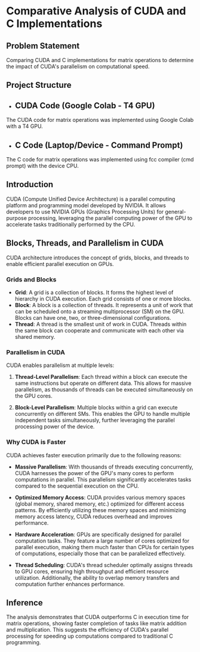 # Comparative Analysis of CUDA and C Implementations

## Problem Statement

Comparing CUDA and C implementations for matrix operations to determine the impact of CUDA's parallelism on computational speed.

## Project Structure

- ## CUDA Code (Google Colab - T4 GPU)
The CUDA code for matrix operations was implemented using Google Colab with a T4 GPU.
  
- ## C Code (Laptop/Device - Command Prompt)
The C code for matrix operations was implemented using fcc compiler (cmd prompt) with the device CPU.

## Introduction

CUDA (Compute Unified Device Architecture) is a parallel computing platform and programming model developed by NVIDIA. It allows developers to use NVIDIA GPUs (Graphics Processing Units) for general-purpose processing, leveraging the parallel computing power of the GPU to accelerate tasks traditionally performed by the CPU.

## Blocks, Threads, and Parallelism in CUDA

CUDA architecture introduces the concept of grids, blocks, and threads to enable efficient parallel execution on GPUs.

### Grids and Blocks

- **Grid**: A grid is a collection of blocks. It forms the highest level of hierarchy in CUDA execution. Each grid consists of one or more blocks.
- **Block**: A block is a collection of threads. It represents a unit of work that can be scheduled onto a streaming multiprocessor (SM) on the GPU. Blocks can have one, two, or three-dimensional configurations.
- **Thread**: A thread is the smallest unit of work in CUDA. Threads within the same block can cooperate and communicate with each other via shared memory.

### Parallelism in CUDA

CUDA enables parallelism at multiple levels:

1. **Thread-Level Parallelism**: Each thread within a block can execute the same instructions but operate on different data. This allows for massive parallelism, as thousands of threads can be executed simultaneously on the GPU cores.

2. **Block-Level Parallelism**: Multiple blocks within a grid can execute concurrently on different SMs. This enables the GPU to handle multiple independent tasks simultaneously, further leveraging the parallel processing power of the device.

### Why CUDA is Faster

CUDA achieves faster execution primarily due to the following reasons:

- **Massive Parallelism**: With thousands of threads executing concurrently, CUDA harnesses the power of the GPU's many cores to perform computations in parallel. This parallelism significantly accelerates tasks compared to the sequential execution on the CPU.

- **Optimized Memory Access**: CUDA provides various memory spaces (global memory, shared memory, etc.) optimized for different access patterns. By efficiently utilizing these memory spaces and minimizing memory access latency, CUDA reduces overhead and improves performance.

- **Hardware Acceleration**: GPUs are specifically designed for parallel computation tasks. They feature a large number of cores optimized for parallel execution, making them much faster than CPUs for certain types of computations, especially those that can be parallelized effectively.

- **Thread Scheduling**: CUDA's thread scheduler optimally assigns threads to GPU cores, ensuring high throughput and efficient resource utilization. Additionally, the ability to overlap memory transfers and computation further enhances performance.

## Inference

The analysis demonstrates that CUDA outperforms C in execution time for matrix operations, showing faster completion of tasks like matrix addition and multiplication. This suggests the efficiency of CUDA's parallel processing for speeding up computations compared to traditional C programming.

